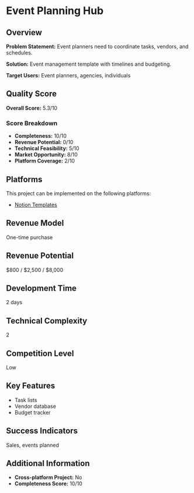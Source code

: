 # Event Planning Hub

## Overview
**Problem Statement:** Event planners need to coordinate tasks, vendors, and schedules.

**Solution:** Event management template with timelines and budgeting.

**Target Users:** Event planners, agencies, individuals

## Quality Score
**Overall Score:** 5.3/10

### Score Breakdown
- **Completeness:** 10/10
- **Revenue Potential:** 0/10
- **Technical Feasibility:** 5/10
- **Market Opportunity:** 8/10
- **Platform Coverage:** 2/10

## Platforms
This project can be implemented on the following platforms:
- [Notion Templates](./platforms/notion-templates/)

## Revenue Model
One-time purchase

## Revenue Potential
$800 / $2,500 / $8,000

## Development Time
2 days

## Technical Complexity
2

## Competition Level
Low

## Key Features
- Task lists
- Vendor database
- Budget tracker

## Success Indicators
Sales, events planned

## Additional Information
- **Cross-platform Project:** No
- **Completeness Score:** 10/10
